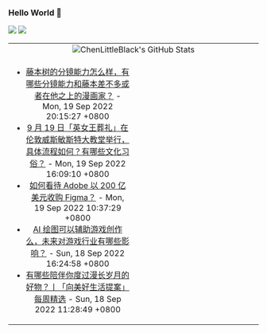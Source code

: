 ### Hello World 👋

[![](https://img.shields.io/badge/@ChenLittleBlack-1a6c81?style=flat&logo=java&logoColor=1a6c81&label=Java&colorA=ffffff)](https://www.java.com/)
[![](https://img.shields.io/badge/@ChenLittleBlack-41b883?style=flat&logo=vuedotjs&logoColor=41b883&label=Vue&colorA=ffffff)](https://cn.vuejs.org/)

<table>
<tr>
<td colspan="2" style="text-align: center;">
<img alt="ChenLittleBlack's GitHub Stats" src="https://github-readme-stats.vercel.app/api?username=ChenLittleBlack&show_icons=true&icon_color=CE1D2D&text_color=718096&bg_color=ffffff&hide_title=true" />
</td>
</tr>
<tr>
<td align="center" valign="middle">

<!-- START_SECTION:blog -->
* <a href='http://www.zhihu.com/question/384099531/answer/2612213110?utm_campaign=rss&utm_medium=rss&utm_source=rss&utm_content=title' target='_blank'>藤本树的分镜能力怎么样，有哪些分镜能力和藤本差不多或者在他之上的漫画家？</a> - Mon, 19 Sep 2022 20:15:27 +0800
* <a href='http://www.zhihu.com/question/554342210/answer/2680313149?utm_campaign=rss&utm_medium=rss&utm_source=rss&utm_content=title' target='_blank'>9 月 19 日「英女王葬礼」在伦敦威斯敏斯特大教堂举行，具体流程如何？有哪些文化习俗？</a> - Mon, 19 Sep 2022 16:09:10 +0800
* <a href='http://www.zhihu.com/question/553789736/answer/2676053072?utm_campaign=rss&utm_medium=rss&utm_source=rss&utm_content=title' target='_blank'>如何看待 Adobe 以 200 亿美元收购 Figma？</a> - Mon, 19 Sep 2022 10:37:29 +0800
* <a href='http://www.zhihu.com/question/553504702/answer/2675777154?utm_campaign=rss&utm_medium=rss&utm_source=rss&utm_content=title' target='_blank'>AI 绘图可以辅助游戏创作么，未来对游戏行业有哪些影响？</a> - Sun, 18 Sep 2022 16:24:58 +0800
* <a href='http://zhuanlan.zhihu.com/p/565129816?utm_campaign=rss&utm_medium=rss&utm_source=rss&utm_content=title' target='_blank'>有哪些陪伴你度过漫长岁月的好物？丨「向美好生活提案」每周精选</a> - Sun, 18 Sep 2022 11:28:49 +0800
<!-- END_SECTION:blog -->

</td>
<td valign="middle" width="50%">

<!-- START_SECTION:douban -->

<!-- END_SECTION:douban -->

</td>
</tr>
</table>
